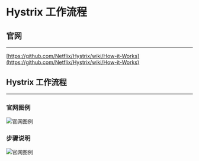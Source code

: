# **Hystrix 工作流程**

## **官网**
---

[https://github.com/Netflix/Hystrix/wiki/How-it-Works](https://github.com/Netflix/Hystrix/wiki/How-it-Works)

## **Hystrix 工作流程**
---
### **官网图例**

![官网图例](/docs/assets/spring-cloud-2/I-module/hystrix-command-flow-chart-640.png)

### **步骤说明**

![官网图例](/docs/assets/spring-cloud-2/I-module/yky-20201202091932.png)

